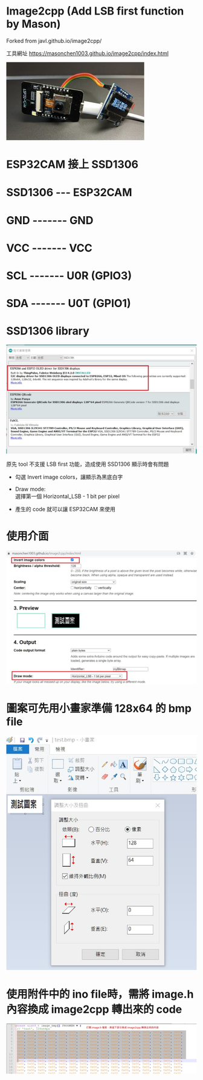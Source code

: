 # Image2cpp (Add LSB first function by Mason)

Forked from javl.github.io/image2cpp/ 

工具網址 https://masonchen1003.github.io/image2cpp/index.html

![image](esp32cam_oled.jpg)

# ESP32CAM 接上 SSD1306
# SSD1306    ---       ESP32CAM

# GND      -------    GND   

# VCC      -------    VCC

# SCL      -------    U0R (GPIO3)

# SDA      -------    U0T (GPIO1)

# SSD1306 library 
![image](ssd1306_library.jpg)


原先 tool 不支援 LSB first 功能，造成使用 SSD1306 顯示時會有問題

- 勾選 Invert image colors，讓顯示為黑底白字
- Draw mode:	
選擇第一個  Horizontal_LSB - 1 bit per pixel

- 產生的 code 就可以讓 ESP32CAM 來使用


# 使用介面
![image](image2cpp_control.jpg)




# 圖案可先用小畫家準備 128x64 的 bmp file 
![image](test_image.jpg)


# 使用附件中的 ino file時，需將 image.h 內容換成 image2cpp 轉出來的 code
![image](image_file.jpg)
